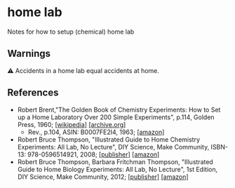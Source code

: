 # home lab

Notes for how to setup (chemical) home lab

## Warnings

⚠️ Accidents in a home lab equal accidents at home.

## References

- Robert Brent,"The Golden Book of Chemistry Experiments: How to Set up a Home Laboratory Over 200 Simple Experiments", p.114, Golden Press, 1960; [[wikipedia]](https://en.wikipedia.org/wiki/The_Golden_Book_of_Chemistry_Experiments) [[archive.org]](https://archive.org/details/brent-gbc)
  - Rev., p.104, ASIN: B0007FE2I4, 1963; [[amazon]](https://www.amazon.com/Golden-Book-Chemistry-Experiments-Laboratory-Over/dp/B0007FE2I4)
- Robert Bruce Thompson, "Illustrated Guide to Home Chemistry Experiments: All Lab, No Lecture", DIY Science, Make Community, ISBN-13: 978-0596514921, 2008; [[publisher]](https://www.makershed.com/products/make-illustrated-guide-to-home-chemistry-experiments-print) [[amazon]](https://www.amazon.com/Illustrated-Guide-Home-Chemistry-Experiments/dp/0596514921/ref=pd_sbs_1/144-9665024-3151118?pd_rd_w=z8PAt&pf_rd_p=3676f086-9496-4fd7-8490-77cf7f43f846&pf_rd_r=KG37971SFQCAZE92F3VD&pd_rd_r=9a49d06e-a25d-4f27-aecc-fe1419834914&pd_rd_wg=p2i7j&pd_rd_i=0596514921&psc=1)
- Robert Bruce Thompson, Barbara Fritchman Thompson, "Illustrated Guide to Home Biology Experiments: All Lab, No Lecture", 1st Edition, DIY Science, Make Community, 2012; [[publisher]](https://www.makershed.com/products/make-illustrated-guide-to-home-biology-experiments-pdf) [[amazon]](https://www.amazon.com/Illustrated-Guide-Home-Biology-Experiments-ebook/dp/B00DBIF1KC/ref=tmm_kin_swatch_0?_encoding=UTF8&qid=&sr=)
